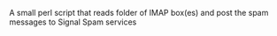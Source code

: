 A small perl script that reads folder of IMAP box(es) and post the spam messages to Signal Spam services